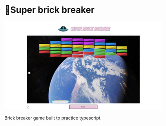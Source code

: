 # 🧱Super brick breaker

![screenshot](./screenshots/screenshot3.png)

Brick breaker game built to practice typescript.
